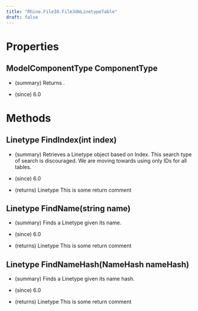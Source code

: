 ```yaml
---
title: "Rhino.FileIO.File3dmLinetypeTable"
draft: false
---
```


# Properties
## ModelComponentType ComponentType
- (summary) 
     Returns .
     
- (since) 6.0
# Methods
## Linetype FindIndex(int index)
- (summary) 
     Retrieves a Linetype object based on Index. This search type of search is discouraged.
     We are moving towards using only IDs for all tables.
     
- (since) 6.0
- (returns) Linetype This is some return comment
## Linetype FindName(string name)
- (summary) 
     Finds a Linetype given its name.
     
- (since) 6.0
- (returns) Linetype This is some return comment
## Linetype FindNameHash(NameHash nameHash)
- (summary) 
     Finds a Linetype given its name hash.
     
- (since) 6.0
- (returns) Linetype This is some return comment

